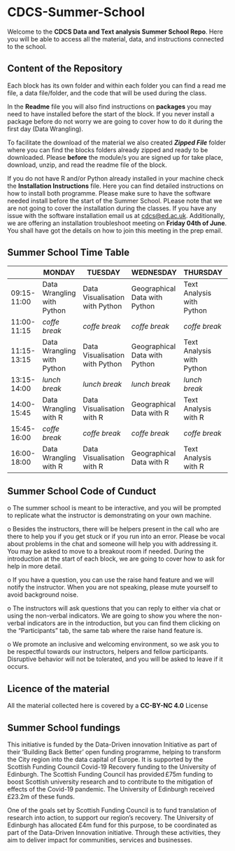 # CDCS-Summer-School

Welcome to the **CDCS Data and Text analysis Summer School Repo**.
Here you will be able to access all the material, data, and instructions connected to the school.

## Content of the Repository
Each block has its own folder and within each folder you can find a read me file, a data file/folder, and the code that will be used during the class.

In the **Readme** file you will also find instructions on **packages** you may need to have installed before the start of the block. 
If you never install a package before do not worry we are going to cover how to do it during the first day (Data Wrangling).

To facilitate the download of the material we also created ***Zipped File*** folder where you can find the blocks folders already zipped and ready to be downloaded.
Please **before** the module/s you are signed up for take place, download, unzip, and read the readme file of the block. 

If you do not have R and/or Python already installed in your machine check the **Installation Instructions** file.
Here you can find detailed instructions on how to install both programme. 
Please make sure to have the software needed install before the start of the Summer School.
PLease note that we are not going to cover the installation during the classes.
If you have any issue with the software installation email us at cdcs@ed.ac.uk.
Additionally, we are offering an installation troubleshoot meeting on **Friday 04th of June**. 
You shall have got the details on how to join this meeting in the prep email. 

## Summer School Time Table

| |MONDAY|TUESDAY|WEDNESDAY|THURSDAY|FRIDAY|
|---|---|---|---|---|---|
|09:15-11:00|Data Wrangling with Python|Data Visualisation with Python|Geographical Data with Python|Text Analysis with Python|Networking Analysis with Python|
|11:00-11:15|*coffe break*|*coffe break*|*coffe break*|*coffe break*|*coffe break*|
|11:15-13:15|Data Wrangling with Python|Data Visualisation with Python|Geographical Data with Python|Text Analysis with Python|Networking Analysis with Python|
|13:15-14:00|*lunch break*|*lunch break*|*lunch break*|*lunch break*|*lunch break*|
|14:00- 15:45|Data Wrangling with R|Data Visualisation with R|Geographical Data with R|Text Analysis with R|Networking Analysis with R|
|15:45-16:00|*coffe break*|*coffe break*|*coffe break*|*coffe break*|*coffe break*|
|16:00-18:00|Data Wrangling with R|Data Visualisation with R|Geographical Data with R|Text Analysis with R|Networking Analysis with R|


## Summer School Code of Cunduct

o    The summer school is meant to be interactive, and you will be prompted to replicate what the instructor is demonstrating on your own machine. 

o    Besides the instructors, there will be helpers present in the call who are there to help you if you get stuck or if you run into an error. Please be vocal about problems in the chat and someone will help you with addressing it. You may be asked to move to a breakout room if needed. During the introduction at the start of each block, we are going to cover how to ask for help in more detail. 

o    If you have a question, you can use the raise hand feature and we will notify the instructor. When you are not speaking, please mute yourself to avoid background noise. 

o    The instructors will ask questions that you can reply to either via chat or using the non-verbal indicators. We are going to show you where the non-verbal indicators are in the introduction, but you can find them clicking on the “Participants” tab, the same tab where the raise hand feature is.  

o    We promote an inclusive and welcoming environment, so we ask you to be respectful towards our instructors, helpers and fellow participants. Disruptive behavior will not be tolerated, and you will be asked to leave if it occurs. 


## Licence of the material 
All the material collected here is covered by a **CC-BY-NC 4.0** License


## Summer School fundings

This initiative is funded by the Data-Driven innovation Initiative as part of their ‘Building Back Better’ open funding programme, helping to transform the City region into the data capital of Europe. It is supported by the Scottish Funding Council Covid-19 Recovery funding to the University of Edinburgh. The Scottish Funding Council has provided £75m funding to boost Scottish university research and to contribute to the mitigation of effects of the Covid-19 pandemic. The University of Edinburgh received £23.2m of these funds.

One of the goals set by Scottish Funding Council is to fund translation of research into action, to support our region’s recovery. The University of Edinburgh has allocated £4m fund for this purpose, to be coordinated as part of the Data-Driven Innovation initiative. Through these activities, they aim to deliver impact for communities, services and businesses.

